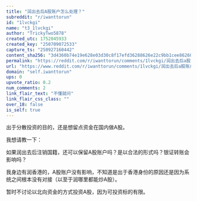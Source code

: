 ```yaml
---
title: "润出去后A股账户怎么处理？"
subreddit: "r/iwanttorun"
id: "1lvckgi"
name: "t3_1lvckgi"
author: "TrickyTwo5878"
created_utc: 1752045933
created_key: "250709072533"
capture_ts: "250927160442"
content_sha256: "3d4360b74e19e628e03d30c8f17efd36288626e22c9bb1cee8626001b73c5c15"
permalink: "https://reddit.com/r/iwanttorun/comments/1lvckgi/润出去后a股账户怎么处理/"
url: "https://www.reddit.com/r/iwanttorun/comments/1lvckgi/润出去后a股账户怎么处理/"
domain: "self.iwanttorun"
ups: 0
upvote_ratio: 0.2
num_comments: 2
link_flair_text: "不懂就问"
link_flair_css_class: ""
over_18: false
is_self: true
---
```


出于分散投资的目的，还是想留点资金在国内做A股。

我想请教一下：

如果润出去后注销国籍，还可以保留A股账户吗？是以合法的形式吗？银证转账会影响吗？

我身边有润香港的，A股账户没有影响，不知道是出于香港身份的原因还是因为系统之间根本没有对接（以至于润哪里都能炒A股）。

暂时不讨论以北向资金的方式投资A股，因为可投资标的有限。
